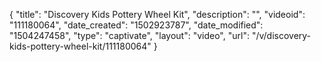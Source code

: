 {
    "title": "Discovery Kids Pottery Wheel Kit",
    "description": "",
    "videoid": "111180064",
    "date_created": "1502923787",
    "date_modified": "1504247458",
    "type": "captivate",
    "layout": "video",
    "url": "\/v\/discovery-kids-pottery-wheel-kit\/111180064"
}
